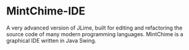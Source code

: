 MintChime-IDE
=============

A very advanced version of JLime, built for editing and refactoring the source code of many modern programming languages. MintChime is a graphical IDE written in Java Swing.